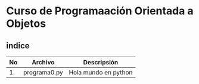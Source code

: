 # Curso de Programaación Orientada a Objetos

## indice

|No|Archivo|Descripsión|
|--|--|--|
|1.|programa0.py|Hola mundo en python|
